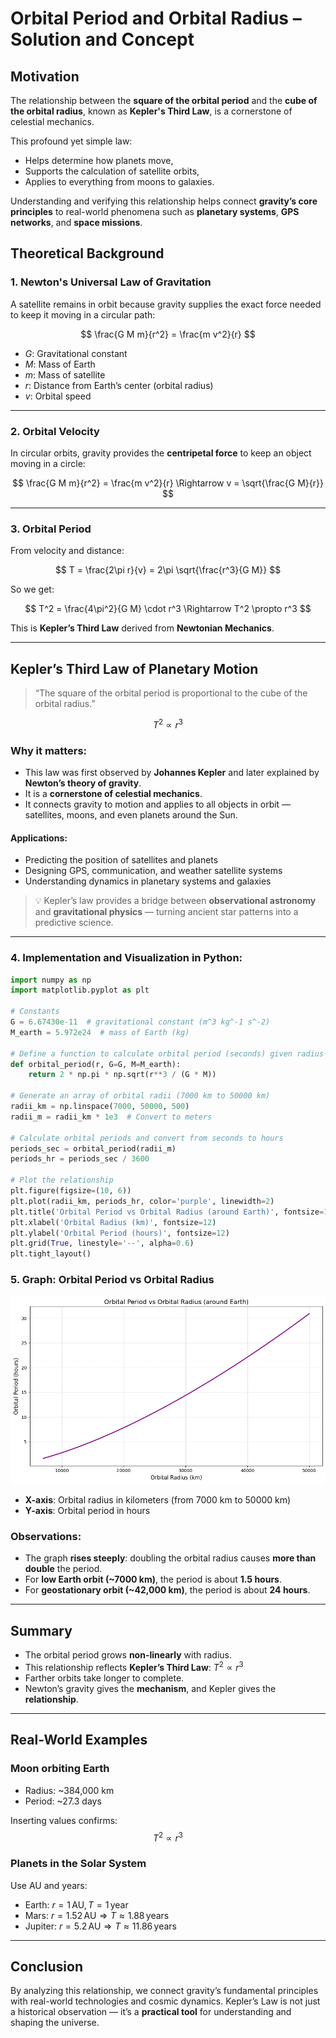 # Orbital Period and Orbital Radius – Solution and Concept

## Motivation

The relationship between the **square of the orbital period** and the **cube of the orbital radius**, known as **Kepler's Third Law**, is a cornerstone of celestial mechanics.

This profound yet simple law:

- Helps determine how planets move,
- Supports the calculation of satellite orbits,
- Applies to everything from moons to galaxies.

Understanding and verifying this relationship helps connect **gravity’s core principles** to real-world phenomena such as **planetary systems**, **GPS networks**, and **space missions**.

## Theoretical Background

### 1. **Newton's Universal Law of Gravitation**

A satellite remains in orbit because gravity supplies the exact force needed to keep it moving in a circular path:

$$
\frac{G M m}{r^2} = \frac{m v^2}{r}
$$

- $G$: Gravitational constant
- $M$: Mass of Earth
- $m$: Mass of satellite
- $r$: Distance from Earth’s center (orbital radius)
- $v$: Orbital speed

---

### 2. **Orbital Velocity**

In circular orbits, gravity provides the **centripetal force** to keep an object moving in a circle:

$$
\frac{G M m}{r^2} = \frac{m v^2}{r}
\Rightarrow v = \sqrt{\frac{G M}{r}}
$$

---

### 3. **Orbital Period**

From velocity and distance:

$$
T = \frac{2\pi r}{v} = 2\pi \sqrt{\frac{r^3}{G M}}
$$

So we get:

$$
T^2 = \frac{4\pi^2}{G M} \cdot r^3
\Rightarrow T^2 \propto r^3
$$

This is **Kepler’s Third Law** derived from **Newtonian Mechanics**.

---

## Kepler’s Third Law of Planetary Motion

> “The square of the orbital period is proportional to the cube of the orbital radius.”

$$T^2 \propto r^3$$

### Why it matters:

- This law was first observed by **Johannes Kepler** and later explained by **Newton’s theory of gravity**.
- It is a **cornerstone of celestial mechanics**.
- It connects gravity to motion and applies to all objects in orbit — satellites, moons, and even planets around the Sun.

#### Applications:

- Predicting the position of satellites and planets
- Designing GPS, communication, and weather satellite systems
- Understanding dynamics in planetary systems and galaxies

> 💡 Kepler’s law provides a bridge between **observational astronomy** and **gravitational physics** — turning ancient star patterns into a predictive science.

---

### 4. Implementation and Visualization in Python:

```python
import numpy as np
import matplotlib.pyplot as plt

# Constants
G = 6.67430e-11  # gravitational constant (m^3 kg^-1 s^-2)
M_earth = 5.972e24  # mass of Earth (kg)

# Define a function to calculate orbital period (seconds) given radius (meters)
def orbital_period(r, G=G, M=M_earth):
    return 2 * np.pi * np.sqrt(r**3 / (G * M))

# Generate an array of orbital radii (7000 km to 50000 km)
radii_km = np.linspace(7000, 50000, 500)
radii_m = radii_km * 1e3  # Convert to meters

# Calculate orbital periods and convert from seconds to hours
periods_sec = orbital_period(radii_m)
periods_hr = periods_sec / 3600

# Plot the relationship
plt.figure(figsize=(10, 6))
plt.plot(radii_km, periods_hr, color='purple', linewidth=2)
plt.title('Orbital Period vs Orbital Radius (around Earth)', fontsize=14)
plt.xlabel('Orbital Radius (km)', fontsize=12)
plt.ylabel('Orbital Period (hours)', fontsize=12)
plt.grid(True, linestyle='--', alpha=0.6)
plt.tight_layout()

```

### 5. Graph: Orbital Period vs Orbital Radius

![Orbital Period vs Radius](orbitalperiod.png)

- **X-axis**: Orbital radius in kilometers (from 7000 km to 50000 km)
- **Y-axis**: Orbital period in hours

### Observations:

- The graph **rises steeply**: doubling the orbital radius causes **more than double** the period.
- For **low Earth orbit (~7000 km)**, the period is about **1.5 hours**.
- For **geostationary orbit (~42,000 km)**, the period is about **24 hours**.

---

## Summary

- The orbital period grows **non-linearly** with radius.
- This relationship reflects **Kepler’s Third Law**:
  $T^2 \propto r^3$
- Farther orbits take longer to complete.
- Newton’s gravity gives the **mechanism**, and Kepler gives the **relationship**.

---

## Real-World Examples

### Moon orbiting Earth

- Radius: ~384,000 km
- Period: ~27.3 days

Inserting values confirms:  
$$T^2 \propto r^3$$

### Planets in the Solar System

Use AU and years:

- Earth: $r = 1 \, \text{AU}, T = 1 \, \text{year}$
- Mars: $r = 1.52 \, \text{AU} \Rightarrow T \approx 1.88 \, \text{years}$
- Jupiter: $r = 5.2 \, \text{AU} \Rightarrow T \approx 11.86 \, \text{years}$

---

## Conclusion

By analyzing this relationship, we connect gravity’s fundamental principles with real-world technologies and cosmic dynamics. Kepler’s Law is not just a historical observation — it’s a **practical tool** for understanding and shaping the universe.
